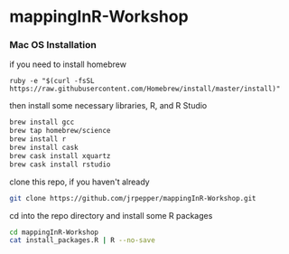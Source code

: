 # mappingInR-Workshop


### Mac OS Installation

if you need to install homebrew
```
ruby -e "$(curl -fsSL https://raw.githubusercontent.com/Homebrew/install/master/install)"
```

then install some necessary libraries, R, and R Studio

```sh
brew install gcc
brew tap homebrew/science
brew install r
brew install cask
brew cask install xquartz
brew cask install rstudio
```

clone this repo, if you haven't already
```sh
git clone https://github.com/jrpepper/mappingInR-Workshop.git
```

cd into the repo directory and install some R packages
```sh
cd mappingInR-Workshop
cat install_packages.R | R --no-save
```


